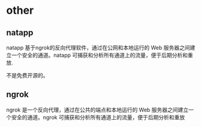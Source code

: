 # other

## natapp

natapp 基于ngrok的反向代理软件，通过在公网和本地运行的 Web 服务器之间建立一个安全的通道。natapp 可捕获和分析所有通道上的流量，便于后期分析和重放.

不是免费开源的。


## ngrok

ngrok 是一个反向代理，通过在公共的端点和本地运行的 Web 服务器之间建立一个安全的通道。ngrok 可捕获和分析所有通道上的流量，便于后期分析和重放

